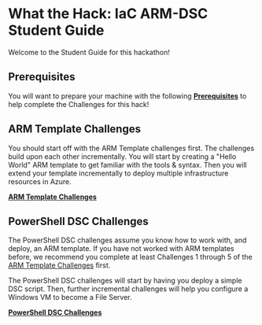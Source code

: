 # What the Hack: IaC ARM-DSC Student Guide

Welcome to the Student Guide for this hackathon!

## Prerequisites

You will want to prepare your machine with the following [**Prerequisites**](./Prerequisites.md) to help complete the Challenges for this hack!

## ARM Template Challenges

You should start off with the ARM Template challenges first. The challenges build upon each other incrementally. You will start by creating a "Hello World" ARM template to get familiar with the tools & syntax.  Then you will extend your template incrementally to deploy multiple infrastructure resources in Azure.

[**ARM Template Challenges**](./armChallenges.md)

## PowerShell DSC Challenges

The PowerShell DSC challenges assume you know how to work with, and deploy, an ARM template.  If you have not worked with ARM templates before, we recommend you complete at least Challenges 1 through 5 of the [ARM Template Challenges](./armChallenges.md) first.

The PowerShell DSC challenges will start by having you deploy a simple DSC script. Then, further incremental challenges will help you configure a Windows VM to become a File Server.

[**PowerShell DSC Challenges**](./dscChallenges.md)
